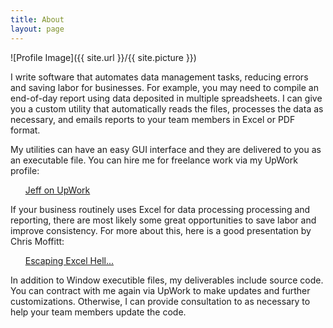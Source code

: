 ```yaml
---
title: About
layout: page
---
```

![Profile Image]({{ site.url }}/{{ site.picture }})

<p>I write software that automates data management tasks, reducing errors and saving labor for businesses. For example, you may need to compile an end-of-day report using data deposited in multiple spreadsheets. I can give you a custom utility that automatically reads the files, processes the data as necessary, and emails reports to your team members in Excel or PDF format.</p>

<p>My utilities can have an easy GUI interface and they are delivered to you as an executable file. You can hire me for freelance work via my UpWork profile:</p>
<ul>
	<a href="https://www.upwork.com/o/profiles/users/_~01191506b35232ebc4/?s=1110580753069494272">Jeff on UpWork</a>
</ul>

<p>If your business routinely uses Excel for data processing processing and reporting, there are most likely some great opportunities to save labor and improve consistency. For more about this, here is a good presentation by Chris Moffitt:</p>

<ul>
	<a href="https://github.com/chris1610/pbpython/blob/master/presentations/Escaping-Excel-Hell-with-Python-and-Pandas.pdf">Escaping Excel Hell...</a>
</ul>

<p>In addition to Window executible files, my deliverables include source code. You can contract with me again via UpWork to make updates and further customizations. Otherwise, I can provide consultation to as necessary to help your team members update the code.</p>
